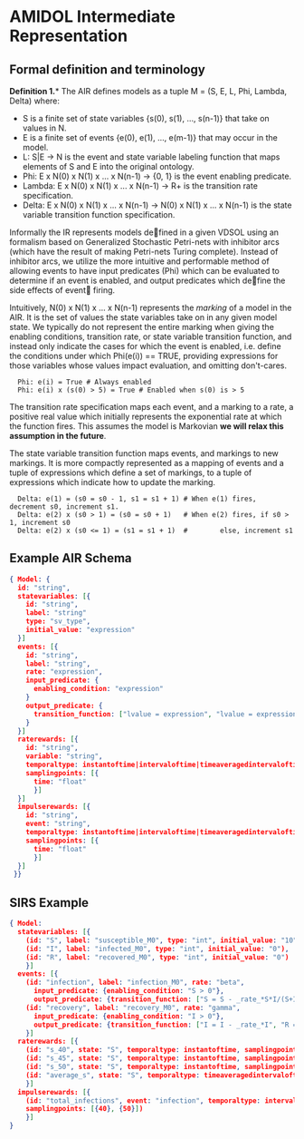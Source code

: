 # AMIDOL Intermediate Representation
## Formal definition and terminology

**Definition 1.*** The AIR defines models as a tuple M = (S, E, L, Phi, Lambda, Delta) where:
* S is a finite set of state variables {s(0), s(1), ..., s(n-1)} that take on values in N.
* E is a finite set of events {e(0), e(1), ..., e(m-1)} that may occur in the model.
* L: S|E -> N is the event and state variable labeling function that maps elements of S and E into the original ontology.
* Phi: E x N(0) x N(1) x ... x N(n-1) -> {0, 1} is the event enabling predicate.
* Lambda: E x N(0) x N(1) x ... x N(n-1) -> R+ is the transition rate specification.
* Delta: E x N(0) x N(1) x ... x N(n-1) -> N(0) x N(1) x ... x N(n-1) is the state variable transition function specification.

Informally the IR represents models defined in a given VDSOL using an formalism based on Generalized Stochastic Petri-nets with inhibitor arcs (which have the result of making Petri-nets Turing complete). Instead of inhibitor arcs, we utilize the more intuitive and performable method of allowing events to have input predicates (Phi) which can be evaluated to determine if an event is enabled, and output predicates which define the side effects of event firing.

Intuitively, N(0) x N(1) x ... x N(n-1) represents the *marking* of a model in the AIR.  It is the set of values the state variables take on in any given model state.  We typically do not represent the entire marking when giving the enabling conditions, transition rate, or state variable transition function, and instead only indicate the cases for which the event is enabled, i.e. define the conditions under which Phi(e(i)) == TRUE, providing expressions for those variables whose values impact evaluation, and omitting don't-cares.

```
  Phi: e(i) = True # Always enabled
  Phi: e(i) x (s(0) > 5) = True # Enabled when s(0) is > 5
```

The transition rate specification maps each event, and a marking to a rate, a positive real value which initially represents the exponential rate at which the function fires.  This assumes the model is Markovian **we will relax this assumption in the future**.

The state variable transition function maps events, and markings to new markings.  It is more compactly represented as a mapping of events and a tuple of expressions which define a set of markings, to a tuple of expressions which indicate how to update the marking.

```
  Delta: e(1) = (s0 = s0 - 1, s1 = s1 + 1) # When e(1) fires, decrement s0, increment s1.
  Delta: e(2) x (s0 > 1) = (s0 = s0 + 1)   # When e(2) fires, if s0 > 1, increment s0
  Delta: e(2) x (s0 <= 1) = (s1 = s1 + 1)  #        else, increment s1
```

## Example AIR Schema

```json
{ Model: {
  id: "string",
  statevariables: [{
    id: "string",
    label: "string"
    type: "sv_type",
    initial_value: "expression"
  }]
  events: [{
    id: "string",
    label: "string",
    rate: "expression",
    input_predicate: {
      enabling_condition: "expression"
    }
    output_predicate: {
      transition_function: ["lvalue = expression", "lvalue = expression", ...]
    }
  }]
  raterewards: [{
    id: "string",
    variable: "string",
    temporaltype: instantoftime|intervaloftime|timeaveragedintervaloftime|steadystate,
    samplingpoints: [{
      time: "float"
      }]    
  }]
  impulserewards: [{
    id: "string",
    event: "string",
    temporaltype: instantoftime|intervaloftime|timeaveragedintervaloftime|steadystate,
    samplingpoints: [{
      time: "float"
      }]    
  }]
 }}
```

## SIRS Example
```json
{ Model:
  statevariables: [{
    (id: "S", label: "susceptible_M0", type: "int", initial_value: "10"),
    (id: "I", label: "infected_M0", type: "int", initial_value: "0"),
    (id: "R", label: "recovered_M0", type: "int", initial_value: "0")
    }]
  events: [{
    (id: "infection", label: "infection_M0", rate: "beta",
      input_predicate: {enabling_condition: "S > 0"},
      output_predicate: {transition_function: ["S = S - _rate_*S*I/(S+I+R)", "I = I + _rate_*S*I/(S+I+R)"]}),
    (id: "recovery", label: "recovery_M0", rate: "gamma",
      input_predicate: {enabling_condition: "I > 0"},
      output_predicate: {transition_function: ["I = I - _rate_*I", "R = R + _rate_*I"]})
    }]
  raterewards: [{
    (id: "s_40", state: "S", temporaltype: instantoftime, samplingpoints: [{40}]),
    (id: "s_45", state: "S", temporaltype: instantoftime, samplingpoints: [{45}]),
    (id: "s_50", state: "S", temporaltype: instantoftime, samplingpoints: [{50}]),
    (id: "average_s", state: "S", temporaltype: timeaveragedintervaloftime,   samplingpoints: [{40}, {50}])
    }]
  impulserewards: [{
    (id: "total_infections", event: "infection", temporaltype: intervaloftime,
    samplingpoints: [{40}, {50}])
    }]
}
```
